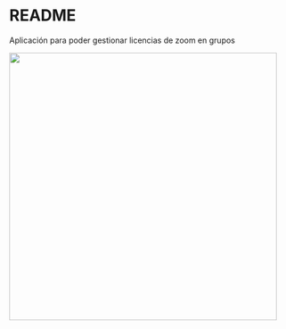 # README

Aplicación para poder gestionar licencias de zoom en grupos 

<img src="https://media.giphy.com/media/y1ZBcOGOOtlpC/giphy.gif" width="480" height="480" />
